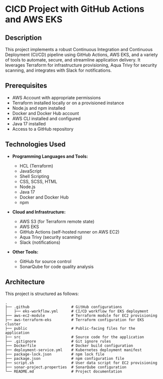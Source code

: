 # CICD Project with GitHub Actions and AWS EKS

## Description
This project implements a robust Continuous Integration and Continuous Deployment (CI/CD) pipeline using GitHub Actions, AWS EKS, and a variety of tools to automate, secure, and streamline application delivery. It leverages Terraform for infrastructure provisioning, Aqua Trivy for security scanning, and integrates with Slack for notifications.

## Prerequisites
- AWS Account with appropriate permissions
- Terraform installed locally or on a provisioned instance
- Node.js and npm installed
- Docker and Docker Hub account
- AWS CLI installed and configured
- Java 17 installed
- Access to a GitHub repository

## Technologies Used
- **Programming Languages and Tools:**
  - HCL (Terraform)
  - JavaScript
  - Shell Scripting
  - CSS, SCSS, HTML
  - Node.js
  - Java 17
  - Docker and Docker Hub
  - npm

- **Cloud and Infrastructure:**
  - AWS S3 (for Terraform remote state)
  - AWS EKS
  - GitHub Actions (self-hosted runner on AWS EC2)
  - Aqua Trivy (security scanning)
  - Slack (notifications)

- **Other Tools:**
  - GitHub for source control
  - SonarQube for code quality analysis

## Architecture
This project is structured as follows:

```plaintext
.
├── .github                   # GitHub configurations
│   ├── eks-workflow.yml      # CI/CD workflow for EKS deployment
├── aws-ec2-module            # Terraform module for EC2 provisioning
├── aws-terraform-eks         # Terraform configuration for EKS cluster
├── public                    # Public-facing files for the application
├── src                       # Source code for the application
├── .gitignore                # Git ignore rules
├── Dockerfile                # Docker build configuration
├── deployment-service.yml    # Kubernetes deployment manifest
├── package-lock.json         # npm lock file
├── package.json              # npm configuration file
├── script.sh                 # User data script for EC2 provisioning
├── sonar-project.properties  # SonarQube configuration
└── README.md                 # Project documentation
```
